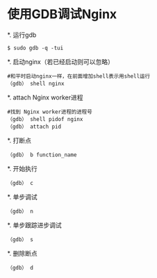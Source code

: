 # 使用GDB调试Nginx

*. 运行gdb
```shell
$ sudo gdb -q -tui
```

*. 启动nginx（若已经启动则可以忽略）
```shell
#和平时启动nginx一样，在前面增加shell表示用shell运行
（gdb） shell nginx
```

*. attach Nginx worker进程
```shell
#找到 Nginx worker进程的进程号
（gdb） shell pidof nginx
（gdb） attach pid
```

*. 打断点
```shell
（gdb） b function_name
```

*. 开始执行
```shell
（gdb） c
```

*. 单步调试
```shell
（gdb） n
```

*. 单步跟踪进步调试
```shell
（gdb） s
```

*. 删除断点
```shell
（gdb） d
```
